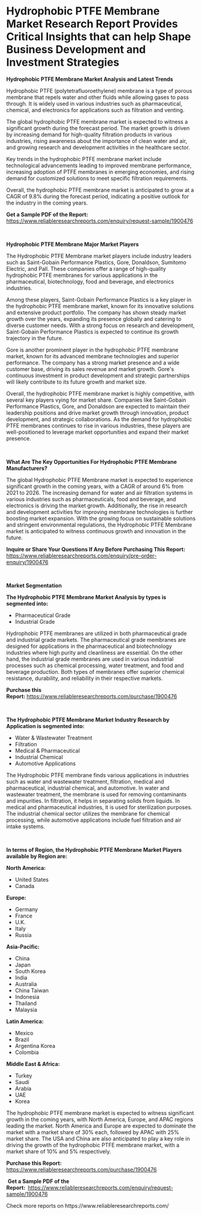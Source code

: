 <p><h1>Hydrophobic PTFE Membrane Market Research Report Provides Critical Insights that can help Shape Business Development and Investment Strategies</h1></p><p><strong>Hydrophobic PTFE Membrane Market Analysis and Latest Trends</strong></p>
<p><p>Hydrophobic PTFE (polytetrafluoroethylene) membrane is a type of porous membrane that repels water and other fluids while allowing gases to pass through. It is widely used in various industries such as pharmaceutical, chemical, and electronics for applications such as filtration and venting.</p><p>The global hydrophobic PTFE membrane market is expected to witness a significant growth during the forecast period. The market growth is driven by increasing demand for high-quality filtration products in various industries, rising awareness about the importance of clean water and air, and growing research and development activities in the healthcare sector.</p><p>Key trends in the hydrophobic PTFE membrane market include technological advancements leading to improved membrane performance, increasing adoption of PTFE membranes in emerging economies, and rising demand for customized solutions to meet specific filtration requirements.</p><p>Overall, the hydrophobic PTFE membrane market is anticipated to grow at a CAGR of 9.8% during the forecast period, indicating a positive outlook for the industry in the coming years.</p></p>
<p><strong>Get a Sample PDF of the Report:&nbsp;</strong> <a href="https://www.reliableresearchreports.com/enquiry/request-sample/1900476">https://www.reliableresearchreports.com/enquiry/request-sample/1900476</a></p>
<p>&nbsp;</p>
<p><strong>Hydrophobic PTFE Membrane Major Market Players</strong></p>
<p><p>The Hydrophobic PTFE Membrane market players include industry leaders such as Saint-Gobain Performance Plastics, Gore, Donaldson, Sumitomo Electric, and Pall. These companies offer a range of high-quality hydrophobic PTFE membranes for various applications in the pharmaceutical, biotechnology, food and beverage, and electronics industries.</p><p>Among these players, Saint-Gobain Performance Plastics is a key player in the hydrophobic PTFE membrane market, known for its innovative solutions and extensive product portfolio. The company has shown steady market growth over the years, expanding its presence globally and catering to diverse customer needs. With a strong focus on research and development, Saint-Gobain Performance Plastics is expected to continue its growth trajectory in the future.</p><p>Gore is another prominent player in the hydrophobic PTFE membrane market, known for its advanced membrane technologies and superior performance. The company has a strong market presence and a wide customer base, driving its sales revenue and market growth. Gore's continuous investment in product development and strategic partnerships will likely contribute to its future growth and market size.</p><p>Overall, the hydrophobic PTFE membrane market is highly competitive, with several key players vying for market share. Companies like Saint-Gobain Performance Plastics, Gore, and Donaldson are expected to maintain their leadership positions and drive market growth through innovation, product development, and strategic collaborations. As the demand for hydrophobic PTFE membranes continues to rise in various industries, these players are well-positioned to leverage market opportunities and expand their market presence.</p></p>
<p>&nbsp;</p>
<p><strong>What Are The Key Opportunities For Hydrophobic PTFE Membrane Manufacturers?</strong></p>
<p><p>The global Hydrophobic PTFE Membrane market is expected to experience significant growth in the coming years, with a CAGR of around 6% from 2021 to 2026. The increasing demand for water and air filtration systems in various industries such as pharmaceuticals, food and beverage, and electronics is driving the market growth. Additionally, the rise in research and development activities for improving membrane technologies is further boosting market expansion. With the growing focus on sustainable solutions and stringent environmental regulations, the Hydrophobic PTFE Membrane market is anticipated to witness continuous growth and innovation in the future.</p></p>
<p><strong>Inquire or Share Your Questions If Any Before Purchasing This Report:</strong> <a href="https://www.reliableresearchreports.com/enquiry/pre-order-enquiry/1900476">https://www.reliableresearchreports.com/enquiry/pre-order-enquiry/1900476</a></p>
<p>&nbsp;</p>
<p><strong>Market Segmentation</strong></p>
<p><strong>The Hydrophobic PTFE Membrane Market Analysis by types is segmented into:</strong></p>
<p><ul><li>Pharmaceutical Grade</li><li>Industrial Grade</li></ul></p>
<p><p>Hydrophobic PTFE membranes are utilized in both pharmaceutical grade and industrial grade markets. The pharmaceutical grade membranes are designed for applications in the pharmaceutical and biotechnology industries where high purity and cleanliness are essential. On the other hand, the industrial grade membranes are used in various industrial processes such as chemical processing, water treatment, and food and beverage production. Both types of membranes offer superior chemical resistance, durability, and reliability in their respective markets.</p></p>
<p><strong>Purchase this Report:&nbsp;</strong><a href="https://www.reliableresearchreports.com/purchase/1900476">https://www.reliableresearchreports.com/purchase/1900476</a></p>
<p>&nbsp;</p>
<p><strong>The Hydrophobic PTFE Membrane Market Industry Research by Application is segmented into:</strong></p>
<p><ul><li>Water & Wastewater Treatment</li><li>Filtration</li><li>Medical & Pharmaceutical</li><li>Industrial Chemical</li><li>Automotive Applications</li></ul></p>
<p><p>The Hydrophobic PTFE membrane finds various applications in industries such as water and wastewater treatment, filtration, medical and pharmaceutical, industrial chemical, and automotive. In water and wastewater treatment, the membrane is used for removing contaminants and impurities. In filtration, it helps in separating solids from liquids. In medical and pharmaceutical industries, it is used for sterilization purposes. The industrial chemical sector utilizes the membrane for chemical processing, while automotive applications include fuel filtration and air intake systems.</p></p>
<p>&nbsp;</p>
<p><strong>In terms of Region, the Hydrophobic PTFE Membrane Market Players available by Region are:</strong></p>
<p>
    <p> <strong> North America: </strong>
        <ul>
            <li>United States</li>
            <li>Canada</li>
        </ul>
        </p> 
    <p> <strong> Europe: </strong>
        <ul>
            <li>Germany</li>
            <li>France</li>
            <li>U.K.</li>
            <li>Italy</li>
            <li>Russia</li>
        </ul>
        </p> 
    <p> <strong> Asia-Pacific: </strong>
        <ul>
            <li>China</li>
            <li>Japan</li>
            <li>South Korea</li>
            <li>India</li>
            <li>Australia</li>
            <li>China Taiwan</li>
            <li>Indonesia</li>
            <li>Thailand</li>
            <li>Malaysia</li>
        </ul>
        </p> 
    <p> <strong> Latin America: </strong>
        <ul>
            <li>Mexico</li>
            <li>Brazil</li>
            <li>Argentina Korea</li>
            <li>Colombia</li>
        </ul>
        </p> 
    <p> <strong> Middle East & Africa: </strong>
        <ul>
            <li>Turkey</li>
            <li>Saudi</li>
            <li>Arabia</li>
            <li>UAE</li>
            <li>Korea</li>
        </ul>
    </p>
    </p>
<p><p>The hydrophobic PTFE membrane market is expected to witness significant growth in the coming years, with North America, Europe, and APAC regions leading the market. North America and Europe are expected to dominate the market with a market share of 30% each, followed by APAC with 25% market share. The USA and China are also anticipated to play a key role in driving the growth of the hydrophobic PTFE membrane market, with a market share of 10% and 5% respectively.</p></p>
<p><strong>Purchase this Report: </strong><a href="https://www.reliableresearchreports.com/purchase/1900476">https://www.reliableresearchreports.com/purchase/1900476</a></p>
<p>&nbsp;<strong>Get a Sample PDF of the Report:&nbsp;&nbsp;</strong><a href="https://www.reliableresearchreports.com/enquiry/request-sample/1900476">https://www.reliableresearchreports.com/enquiry/request-sample/1900476</a></p>
<p><strong></strong></p>
<p>Check more reports on https://www.reliableresearchreports.com/</p>